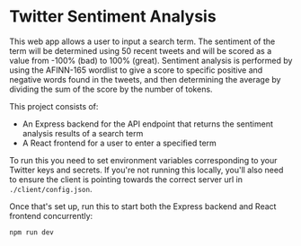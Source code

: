 # Twitter Sentiment Analysis

This web app allows a user to input a search term. The sentiment of the term will be determined using 50 recent tweets and will be scored as a value from -100% (bad) to 100% (great). Sentiment analysis is performed by using the AFINN-165 wordlist to give a score to specific positive and negative words found in the tweets, and then determining the average by dividing the sum of the score by the number of tokens. 

This project consists of:
* An Express backend for the API endpoint that returns the sentiment analysis results of a search term
* A React frontend for a user to enter a specified term

To run this you need to set environment variables corresponding to your Twitter keys and secrets. If you're not running this locally, you'll also need to ensure the client is pointing towards the correct server url in `./client/config.json`.

Once that's set up, run this to start both the Express backend and React frontend concurrently:

```
npm run dev
```
